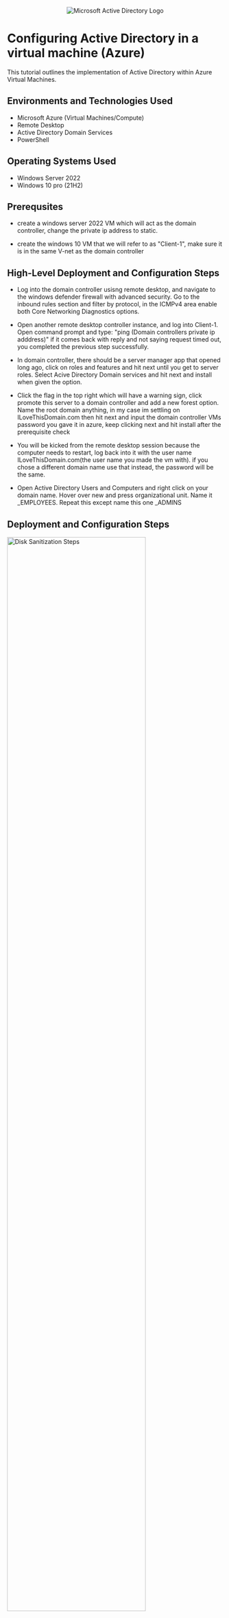 <p align="center">
<img src="https://i.imgur.com/pU5A58S.png" alt="Microsoft Active Directory Logo"/>
</p>

<h1>Configuring Active Directory in a virtual machine (Azure)</h1>
This tutorial outlines the implementation of Active Directory within Azure Virtual Machines.<br />


<h2>Environments and Technologies Used</h2>

- Microsoft Azure (Virtual Machines/Compute)
- Remote Desktop
- Active Directory Domain Services
- PowerShell

<h2>Operating Systems Used </h2>

- Windows Server 2022
- Windows 10 pro (21H2)

<h2>Prerequsites</h2>

 - create a windows server 2022 VM which will act as the domain controller, change the private ip address to static.

 - create the windows 10 VM that we will refer to as "Client-1", make sure it is in the same V-net as the domain controller

 
<h2>High-Level Deployment and Configuration Steps</h2>

- Log into the domain controller usisng remote desktop, and navigate to the windows defender firewall with advanced security. Go to the inbound rules section and filter by protocol, in the ICMPv4 area enable both Core Networking Diagnostics options.
  
- Open another remote desktop controller instance, and log into Client-1. Open command prompt and type: "ping (Domain controllers private ip adddress)" if it comes back with reply and not saying request timed out, you completed the previous step successfully.
  
- In domain controller, there should be a server manager app that opened long ago, click on roles and features and hit next until you get to server roles. Select Acive Directory Domain services and hit next and install when given the option.
  
- Click the flag in the top right which will have a warning sign, click promote this server to a domain controller and add a new forest option. Name the root domain anything, in my case im settling on ILoveThisDomain.com then hit next and input the domain controller VMs password you gave it in azure, keep clicking next and hit install after the prerequisite check
  
- You will be kicked from the remote desktop session because the computer needs to restart, log back into it with the user name ILoveThisDomain.com\(the user name you made the vm with). if you chose a different domain name use that instead, the password will be the same.

- Open Active Directory Users and Computers and right click on your domain name. Hover over new and press organizational unit. Name it _EMPLOYEES. Repeat this except name this one _ADMINS
<h2>Deployment and Configuration Steps</h2>

<p>
<img src="https://i.imgur.com/DJmEXEB.png" height="80%" width="80%" alt="Disk Sanitization Steps"/>
</p>
<p>
Lorem ipsum dolor sit amet, consectetur adipiscing elit, sed do eiusmod tempor incididunt ut labore et dolore magna aliqua. Ut enim ad minim veniam, quis nostrud exercitation ullamco laboris nisi ut aliquip ex ea commodo consequat. Duis aute irure dolor in reprehenderit in voluptate velit esse cillum dolore eu fugiat nulla pariatur.
</p>
<br />

<p>
<img src="https://i.imgur.com/DJmEXEB.png" height="80%" width="80%" alt="Disk Sanitization Steps"/>
</p>
<p>
Lorem ipsum dolor sit amet, consectetur adipiscing elit, sed do eiusmod tempor incididunt ut labore et dolore magna aliqua. Ut enim ad minim veniam, quis nostrud exercitation ullamco laboris nisi ut aliquip ex ea commodo consequat. Duis aute irure dolor in reprehenderit in voluptate velit esse cillum dolore eu fugiat nulla pariatur.
</p>
<br />

<p>
<img src="https://i.imgur.com/DJmEXEB.png" height="80%" width="80%" alt="Disk Sanitization Steps"/>
</p>
<p>
Lorem ipsum dolor sit amet, consectetur adipiscing elit, sed do eiusmod tempor incididunt ut labore et dolore magna aliqua. Ut enim ad minim veniam, quis nostrud exercitation ullamco laboris nisi ut aliquip ex ea commodo consequat. Duis aute irure dolor in reprehenderit in voluptate velit esse cillum dolore eu fugiat nulla pariatur.
</p>
<br />
